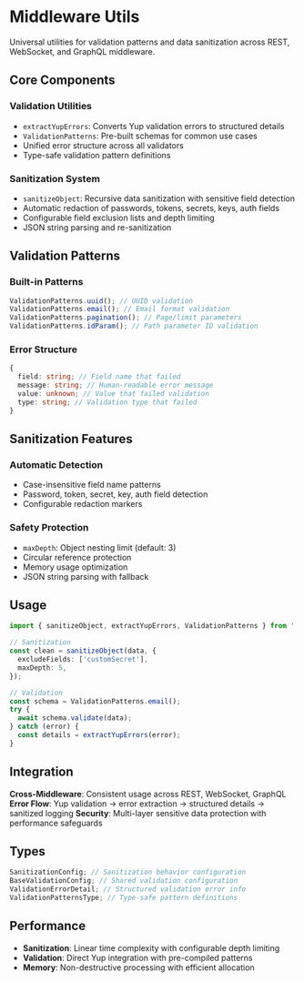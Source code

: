 # Middleware Utils

Universal utilities for validation patterns and data sanitization across REST, WebSocket, and GraphQL middleware.

## Core Components

### Validation Utilities

- `extractYupErrors`: Converts Yup validation errors to structured details
- `ValidationPatterns`: Pre-built schemas for common use cases
- Unified error structure across all validators
- Type-safe validation pattern definitions

### Sanitization System

- `sanitizeObject`: Recursive data sanitization with sensitive field detection
- Automatic redaction of passwords, tokens, secrets, keys, auth fields
- Configurable field exclusion lists and depth limiting
- JSON string parsing and re-sanitization

## Validation Patterns

### Built-in Patterns

```typescript
ValidationPatterns.uuid(); // UUID validation
ValidationPatterns.email(); // Email format validation
ValidationPatterns.pagination(); // Page/limit parameters
ValidationPatterns.idParam(); // Path parameter ID validation
```

### Error Structure

```typescript
{
  field: string; // Field name that failed
  message: string; // Human-readable error message
  value: unknown; // Value that failed validation
  type: string; // Validation type that failed
}
```

## Sanitization Features

### Automatic Detection

- Case-insensitive field name patterns
- Password, token, secret, key, auth field detection
- Configurable redaction markers

### Safety Protection

- `maxDepth`: Object nesting limit (default: 3)
- Circular reference protection
- Memory usage optimization
- JSON string parsing with fallback

## Usage

```typescript
import { sanitizeObject, extractYupErrors, ValidationPatterns } from './utils';

// Sanitization
const clean = sanitizeObject(data, {
  excludeFields: ['customSecret'],
  maxDepth: 5,
});

// Validation
const schema = ValidationPatterns.email();
try {
  await schema.validate(data);
} catch (error) {
  const details = extractYupErrors(error);
}
```

## Integration

**Cross-Middleware**: Consistent usage across REST, WebSocket, GraphQL
**Error Flow**: Yup validation → error extraction → structured details → sanitized logging
**Security**: Multi-layer sensitive data protection with performance safeguards

## Types

```typescript
SanitizationConfig; // Sanitization behavior configuration
BaseValidationConfig; // Shared validation configuration
ValidationErrorDetail; // Structured validation error info
ValidationPatternsType; // Type-safe pattern definitions
```

## Performance

- **Sanitization**: Linear time complexity with configurable depth limiting
- **Validation**: Direct Yup integration with pre-compiled patterns
- **Memory**: Non-destructive processing with efficient allocation
